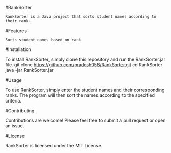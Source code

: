 #RankSorter

    RankSorter is a Java project that sorts student names according to their rank.

#Features

    Sorts student names based on rank

#Installation

   To install RankSorter, simply clone this repository and run the RankSorter.jar file.
git clone https://github.com/pradosh058/RankSorter.git
   cd RankSorter
   java -jar RankSorter.jar

#Usage

   To use RankSorter, simply enter the student names and their corresponding ranks. The program will then sort the names according to the specified criteria.

#Contributing

   Contributions are welcome! Please feel free to submit a pull request or open an issue.

#License

  RankSorter is licensed under the MIT License.
